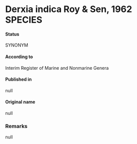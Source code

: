 # Derxia indica Roy & Sen, 1962 SPECIES

#### Status
SYNONYM

#### According to
Interim Register of Marine and Nonmarine Genera

#### Published in
null

#### Original name
null

### Remarks
null